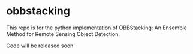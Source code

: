 # obbstacking

This repo is for the python implementation of OBBStacking: An Ensemble Method for Remote Sensing Object Detection.

Code will be released soon.
